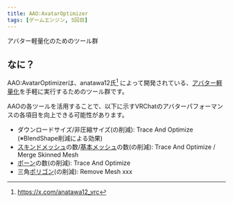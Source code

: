 ```yaml
---
title: AAO:AvatarOptimizer
tags: [ゲームエンジン, 5回目]
---
```


アバター軽量化のためのツール群

## なに？

AAO:AvatarOptimizerは、anatawa12氏[^1] によって開発されている、[アバター軽量化](../あ行/アバターの軽量化)を手軽に実行するためのツール群です。

AAOの各ツールを活用することで、以下に示すVRChatのアバターパフォーマンスの各項目を向上できる可能性があります。

- ダウンロードサイズ/非圧縮サイズ(の削減): Trace And Optimize (※BlendShape削減による効果)
- [スキンドメッシュ](../STU/SkinnedMeshRenderer)の数/[基本メッシュ](../MNO/MeshRenderer)の数(の削減): Trace And Optimize / Merge Skinned Mesh
- [ボーン](../ABC/Bone)の数(の削減): Trace And Optimize
- 三角[ポリゴン](../PQR/Polygon)(の削減): Remove Mesh xxx

[^1]: https://x.com/anatawa12_vrc
